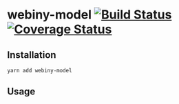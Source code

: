# webiny-model [![Build Status](https://travis-ci.org/Webiny/webiny-model.svg?branch=master)](https://travis-ci.org/Webiny/webiny-model) [![Coverage Status](https://coveralls.io/repos/github/Webiny/webiny-model/badge.svg?branch=master)](https://coveralls.io/github/Webiny/webiny-model?branch=master)


## Installation
`yarn add webiny-model`

## Usage
